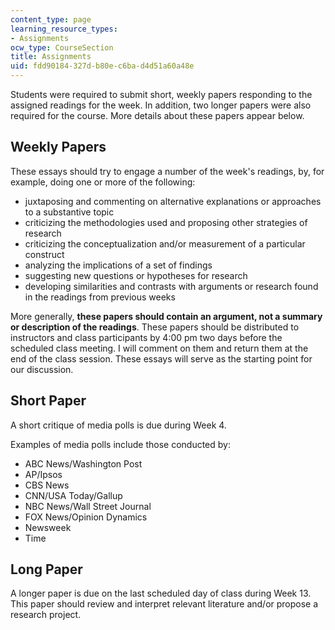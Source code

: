 ```yaml
---
content_type: page
learning_resource_types:
- Assignments
ocw_type: CourseSection
title: Assignments
uid: fdd90184-327d-b80e-c6ba-d4d51a60a48e
---
```


Students were required to submit short, weekly papers responding to the assigned readings for the week. In addition, two longer papers were also required for the course. More details about these papers appear below.

Weekly Papers
-------------

These essays should try to engage a number of the week's readings, by, for example, doing one or more of the following:

*   juxtaposing and commenting on alternative explanations or approaches to a substantive topic
*   criticizing the methodologies used and proposing other strategies of research
*   criticizing the conceptualization and/or measurement of a particular construct
*   analyzing the implications of a set of findings
*   suggesting new questions or hypotheses for research
*   developing similarities and contrasts with arguments or research found in the readings from previous weeks

More generally, **these papers should contain an argument, not a summary or description of the readings**. These papers should be distributed to instructors and class participants by 4:00 pm two days before the scheduled class meeting. I will comment on them and return them at the end of the class session. These essays will serve as the starting point for our discussion.

Short Paper
-----------

A short critique of media polls is due during Week 4.

Examples of media polls include those conducted by:

*   ABC News/Washington Post
*   AP/Ipsos
*   CBS News
*   CNN/USA Today/Gallup
*   NBC News/Wall Street Journal
*   FOX News/Opinion Dynamics
*   Newsweek
*   Time

Long Paper
----------

A longer paper is due on the last scheduled day of class during Week 13. This paper should review and interpret relevant literature and/or propose a research project.